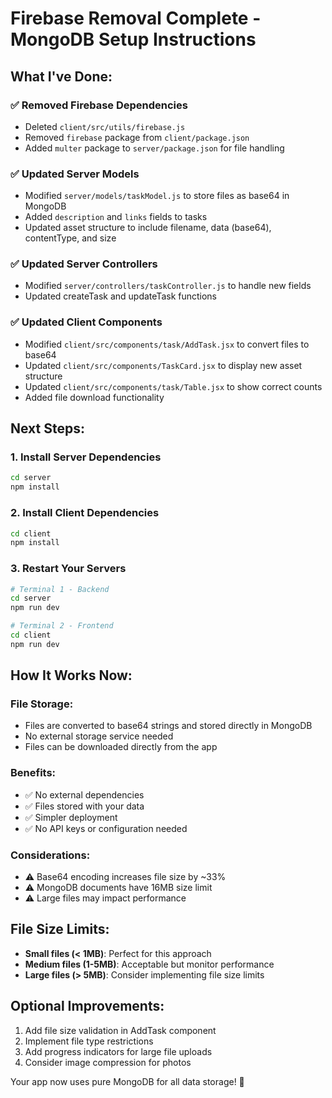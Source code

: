 # Firebase Removal Complete - MongoDB Setup Instructions

## What I've Done:

### ✅ Removed Firebase Dependencies
- Deleted `client/src/utils/firebase.js`
- Removed `firebase` package from `client/package.json`
- Added `multer` package to `server/package.json` for file handling

### ✅ Updated Server Models
- Modified `server/models/taskModel.js` to store files as base64 in MongoDB
- Added `description` and `links` fields to tasks
- Updated asset structure to include filename, data (base64), contentType, and size

### ✅ Updated Server Controllers
- Modified `server/controllers/taskController.js` to handle new fields
- Updated createTask and updateTask functions

### ✅ Updated Client Components
- Modified `client/src/components/task/AddTask.jsx` to convert files to base64
- Updated `client/src/components/TaskCard.jsx` to display new asset structure
- Updated `client/src/components/task/Table.jsx` to show correct counts
- Added file download functionality

## Next Steps:

### 1. Install Server Dependencies
```bash
cd server
npm install
```

### 2. Install Client Dependencies
```bash
cd client
npm install
```

### 3. Restart Your Servers
```bash
# Terminal 1 - Backend
cd server
npm run dev

# Terminal 2 - Frontend  
cd client
npm run dev
```

## How It Works Now:

### File Storage:
- Files are converted to base64 strings and stored directly in MongoDB
- No external storage service needed
- Files can be downloaded directly from the app

### Benefits:
- ✅ No external dependencies
- ✅ Files stored with your data
- ✅ Simpler deployment
- ✅ No API keys or configuration needed

### Considerations:
- ⚠️ Base64 encoding increases file size by ~33%
- ⚠️ MongoDB documents have 16MB size limit
- ⚠️ Large files may impact performance

## File Size Limits:
- **Small files (< 1MB)**: Perfect for this approach
- **Medium files (1-5MB)**: Acceptable but monitor performance
- **Large files (> 5MB)**: Consider implementing file size limits

## Optional Improvements:
1. Add file size validation in AddTask component
2. Implement file type restrictions
3. Add progress indicators for large file uploads
4. Consider image compression for photos

Your app now uses pure MongoDB for all data storage! 🎉

